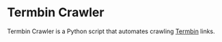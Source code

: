 # Termbin Crawler
Termbin Crawler is a Python script that automates crawling [Termbin](https://termbin.com) links.
